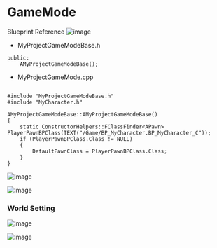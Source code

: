 # GameMode

Blueprint Reference
![image](https://user-images.githubusercontent.com/29656900/183051418-bcab9f2c-97f9-4316-8d57-338a8958892f.png)

- MyProjectGameModeBase.h 
```
public:
	AMyProjectGameModeBase();
```
- MyProjectGameMode.cpp
```

#include "MyProjectGameModeBase.h"
#include "MyCharacter.h"

AMyProjectGameModeBase::AMyProjectGameModeBase()
{
	static ConstructorHelpers::FClassFinder<APawn> PlayerPawnBPClass(TEXT("/Game/BP_MyCharacter.BP_MyCharacter_C"));
	if (PlayerPawnBPClass.Class != NULL)
	{
		DefaultPawnClass = PlayerPawnBPClass.Class;
	}
}
```

![image](https://user-images.githubusercontent.com/29656900/183054003-b4c798cd-0af0-4281-9f33-08819dd2c08c.png)

![image](https://user-images.githubusercontent.com/29656900/183054255-535c7432-b5e4-42e0-9d2c-edad580d22b8.png)


### World Setting
![image](https://user-images.githubusercontent.com/29656900/183053860-4d35259a-02f5-49ff-8a98-3bad10901a62.png)


![image](https://user-images.githubusercontent.com/29656900/183053792-11900c7e-e983-49ac-97c1-4b452eac373f.png)
